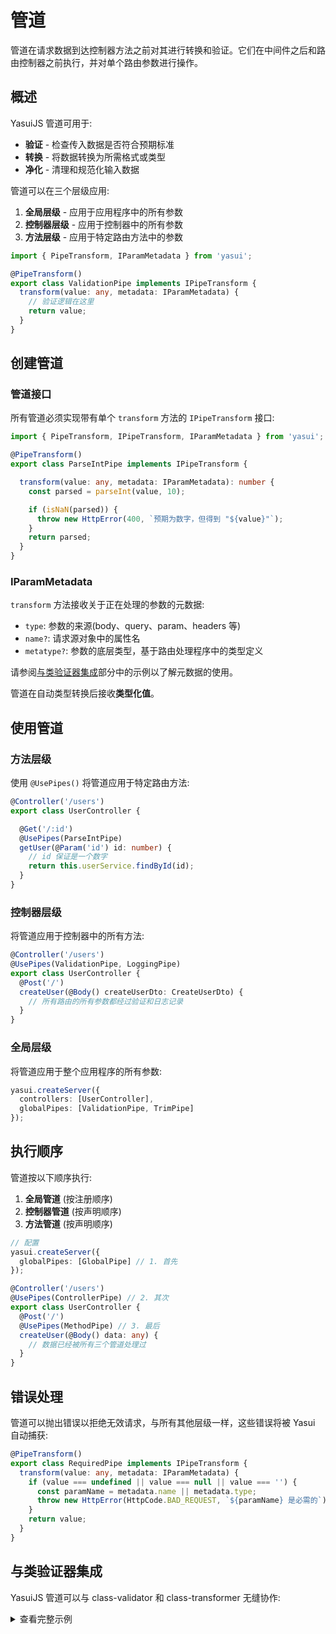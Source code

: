 # 管道

管道在请求数据到达控制器方法之前对其进行转换和验证。它们在中间件之后和路由控制器之前执行，并对单个路由参数进行操作。

## 概述

YasuiJS 管道可用于:
- **验证** - 检查传入数据是否符合预期标准
- **转换** - 将数据转换为所需格式或类型
- **净化** - 清理和规范化输入数据

管道可以在三个层级应用:
1. **全局层级** - 应用于应用程序中的所有参数
2. **控制器层级** - 应用于控制器中的所有参数
3. **方法层级** - 应用于特定路由方法中的参数

```typescript
import { PipeTransform, IParamMetadata } from 'yasui';

@PipeTransform()
export class ValidationPipe implements IPipeTransform {
  transform(value: any, metadata: IParamMetadata) {
    // 验证逻辑在这里
    return value;
  }
}
```

## 创建管道

### 管道接口

所有管道必须实现带有单个 `transform` 方法的 `IPipeTransform` 接口:

```typescript
import { PipeTransform, IPipeTransform, IParamMetadata } from 'yasui';

@PipeTransform()
export class ParseIntPipe implements IPipeTransform {

  transform(value: any, metadata: IParamMetadata): number {
    const parsed = parseInt(value, 10);

    if (isNaN(parsed)) {
      throw new HttpError(400, `预期为数字，但得到 "${value}"`);
    }
    return parsed;
  }
}
```

### IParamMetadata

`transform` 方法接收关于正在处理的参数的元数据:

- `type`: 参数的来源(body、query、param、headers 等)
- `name?`: 请求源对象中的属性名
- `metatype?`: 参数的底层类型，基于路由处理程序中的类型定义

请参阅[与类验证器集成](#integration-with-class-validator)部分中的示例以了解元数据的使用。

管道在自动类型转换后接收**类型化值**。

## 使用管道

### 方法层级

使用 `@UsePipes()` 将管道应用于特定路由方法:

```typescript
@Controller('/users')
export class UserController {

  @Get('/:id')
  @UsePipes(ParseIntPipe)
  getUser(@Param('id') id: number) {
    // id 保证是一个数字
    return this.userService.findById(id);
  }
}
```

### 控制器层级

将管道应用于控制器中的所有方法:

```typescript
@Controller('/users')
@UsePipes(ValidationPipe, LoggingPipe)
export class UserController {
  @Post('/')
  createUser(@Body() createUserDto: CreateUserDto) {
    // 所有路由的所有参数都经过验证和日志记录
  }
}
```

### 全局层级

将管道应用于整个应用程序的所有参数:

```typescript
yasui.createServer({
  controllers: [UserController],
  globalPipes: [ValidationPipe, TrimPipe]
});
```

## 执行顺序

管道按以下顺序执行:

1. **全局管道** (按注册顺序)
2. **控制器管道** (按声明顺序)
3. **方法管道** (按声明顺序)

```typescript
// 配置
yasui.createServer({
  globalPipes: [GlobalPipe] // 1. 首先
});

@Controller('/users')
@UsePipes(ControllerPipe) // 2. 其次
export class UserController {
  @Post('/')
  @UsePipes(MethodPipe) // 3. 最后
  createUser(@Body() data: any) {
    // 数据已经被所有三个管道处理过
  }
}
```

## 错误处理

管道可以抛出错误以拒绝无效请求，与所有其他层级一样，这些错误将被 Yasui 自动捕获:

```typescript
@PipeTransform()
export class RequiredPipe implements IPipeTransform {
  transform(value: any, metadata: IParamMetadata) {
    if (value === undefined || value === null || value === '') {
      const paramName = metadata.name || metadata.type;
      throw new HttpError(HttpCode.BAD_REQUEST, `${paramName} 是必需的`);
    }
    return value;
  }
}
```

## 与类验证器集成

YasuiJS 管道可以与 class-validator 和 class-transformer 无缝协作:

<details>
<summary>查看完整示例</summary>

```typescript
import { validate, IsEmail, IsString, MinLength  } from 'class-validator';
import { plainToInstance } from 'class-transformer';
import { PipeTransform, IPipeTransform, ParamMetadata, HttpError } from 'yasui';

export class CreateUserDto {
  @IsEmail()
  email: string;
  
  @IsString()
  @MinLength(3)
  name: string;
}

@Controller('/users')
export class UserController {
  @Post('/')
  @UsePipes(ValidationPipe) // 使用 class-validator 装饰器
  createUser(@Body() createUserDto: CreateUserDto) {
    // createUserDto 已验证并类型化
    return this.userService.create(createUserDto);
  }
}

@PipeTransform()
export class ValidationPipe implements IPipeTransform {
  async transform(value: any, metadata: ParamMetadata) {
    if (metadata.type !== 'body' && metadata.type !== 'query') {
      return value;
    }
    // 跳过原始类型的验证
    if (!metadata.metatype || this.isPrimitiveType(metadata.metatype)) {
      return value;
    }

    const object = plainToInstance(metadata.metatype, value);
    const errors = await validate(object);

    if (errors.length > 0) {
      const messages = errors.map(err => 
        Object.values(err.constraints || {}).join(', ')
      ).join('; ');

      throw new HttpError(400, `验证失败: ${messages}`);
    }
    return object;
  }

  private isPrimitiveType(type: Function): boolean {
    return [String, Boolean, Number, Array, Object].includes(type);
  }
}
```
</details>

